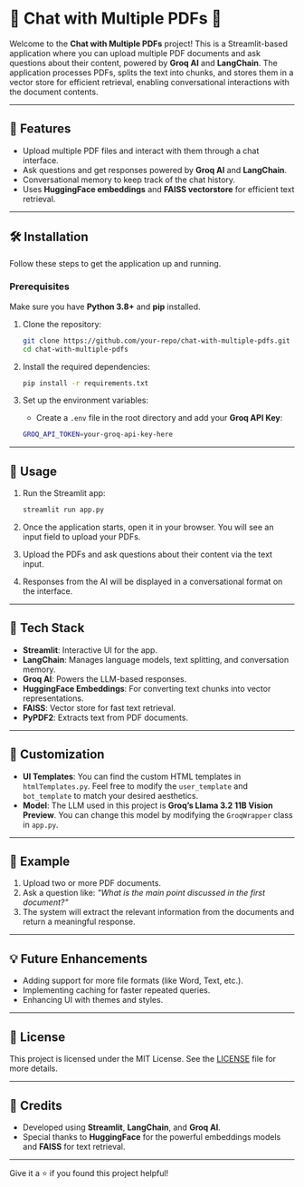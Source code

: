 # 🌟 Chat with Multiple PDFs 🌟

Welcome to the **Chat with Multiple PDFs** project! This is a Streamlit-based application where you can upload multiple PDF documents and ask questions about their content, powered by **Groq AI** and **LangChain**. The application processes PDFs, splits the text into chunks, and stores them in a vector store for efficient retrieval, enabling conversational interactions with the document contents.

---

## 📖 Features

- Upload multiple PDF files and interact with them through a chat interface.
- Ask questions and get responses powered by **Groq AI** and **LangChain**.
- Conversational memory to keep track of the chat history.
- Uses **HuggingFace embeddings** and **FAISS vectorstore** for efficient text retrieval.
  
---

## 🛠️ Installation

Follow these steps to get the application up and running.

### Prerequisites
Make sure you have **Python 3.8+** and **pip** installed.

1. Clone the repository:

    ```bash
    git clone https://github.com/your-repo/chat-with-multiple-pdfs.git
    cd chat-with-multiple-pdfs
    ```

2. Install the required dependencies:

    ```bash
    pip install -r requirements.txt
    ```

3. Set up the environment variables:

    - Create a `.env` file in the root directory and add your **Groq API Key**:
    
    ```bash
    GROQ_API_TOKEN=your-groq-api-key-here
    ```

---

## 🚀 Usage

1. Run the Streamlit app:

    ```bash
    streamlit run app.py
    ```

2. Once the application starts, open it in your browser. You will see an input field to upload your PDFs.

3. Upload the PDFs and ask questions about their content via the text input.

4. Responses from the AI will be displayed in a conversational format on the interface.

---

## 🔧 Tech Stack

- **Streamlit**: Interactive UI for the app.
- **LangChain**: Manages language models, text splitting, and conversation memory.
- **Groq AI**: Powers the LLM-based responses.
- **HuggingFace Embeddings**: For converting text chunks into vector representations.
- **FAISS**: Vector store for fast text retrieval.
- **PyPDF2**: Extracts text from PDF documents.

---

## 🎨 Customization

- **UI Templates**: You can find the custom HTML templates in `htmlTemplates.py`. Feel free to modify the `user_template` and `bot_template` to match your desired aesthetics.
- **Model**: The LLM used in this project is **Groq’s Llama 3.2 11B Vision Preview**. You can change this model by modifying the `GroqWrapper` class in `app.py`.

---

## 🧪 Example

1. Upload two or more PDF documents.
2. Ask a question like: _"What is the main point discussed in the first document?"_
3. The system will extract the relevant information from the documents and return a meaningful response.

---

## 💡 Future Enhancements

- Adding support for more file formats (like Word, Text, etc.).
- Implementing caching for faster repeated queries.
- Enhancing UI with themes and styles.

---

## 📄 License

This project is licensed under the MIT License. See the [LICENSE](./LICENSE) file for more details.

---

## 🌟 Credits

- Developed using **Streamlit**, **LangChain**, and **Groq AI**.
- Special thanks to **HuggingFace** for the powerful embeddings models and **FAISS** for text retrieval.

---

Give it a ⭐ if you found this project helpful!
